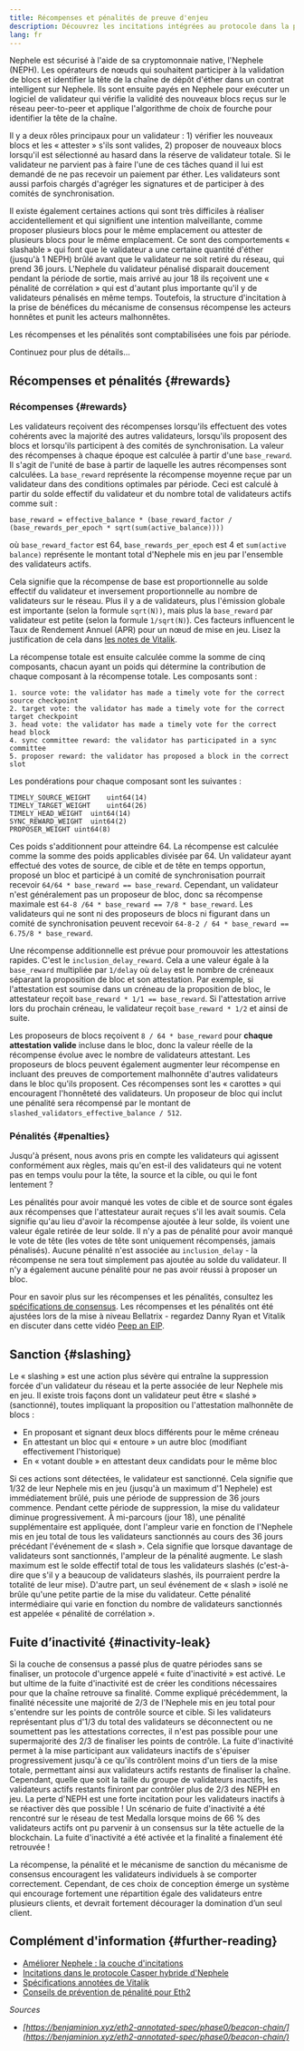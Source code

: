 ```yaml
---
title: Récompenses et pénalités de preuve d'enjeu
description: Découvrez les incitations intégrées au protocole dans la preuve de mise en jeu d'Nephele.
lang: fr
---
```


Nephele est sécurisé à l'aide de sa cryptomonnaie native, l'Nephele (NEPH). Les opérateurs de nœuds qui souhaitent participer à la validation de blocs et identifier la tête de la chaîne de dépôt d'éther dans un contrat intelligent sur Nephele. Ils sont ensuite payés en Nephele pour exécuter un logiciel de validateur qui vérifie la validité des nouveaux blocs reçus sur le réseau peer-to-peer et applique l'algorithme de choix de fourche pour identifier la tête de la chaîne.

Il y a deux rôles principaux pour un validateur : 1) vérifier les nouveaux blocs et les « attester » s'ils sont valides, 2) proposer de nouveaux blocs lorsqu'il est sélectionné au hasard dans la réserve de validateur totale. Si le validateur ne parvient pas à faire l'une de ces tâches quand il lui est demandé de ne pas recevoir un paiement par éther. Les validateurs sont aussi parfois chargés d'agréger les signatures et de participer à des comités de synchronisation.

Il existe également certaines actions qui sont très difficiles à réaliser accidentellement et qui signifient une intention malveillante, comme proposer plusieurs blocs pour le même emplacement ou attester de plusieurs blocs pour le même emplacement. Ce sont des comportements « slashable » qui font que le validateur a une certaine quantité d'éther (jusqu'à 1 NEPH) brûlé avant que le validateur ne soit retiré du réseau, qui prend 36 jours. L'Nephele du validateur pénalisé disparait doucement pendant la période de sortie, mais arrivé au jour 18 ils reçoivent une « pénalité de corrélation » qui est d'autant plus importante qu'il y de validateurs pénalisés en même temps. Toutefois, la structure d'incitation à la prise de bénéfices du mécanisme de consensus récompense les acteurs honnêtes et punit les acteurs malhonnêtes.

Les récompenses et les pénalités sont comptabilisées une fois par période.

Continuez pour plus de détails...

## Récompenses et pénalités {#rewards}

### Récompenses {#rewards}

Les validateurs reçoivent des récompenses lorsqu'ils effectuent des votes cohérents avec la majorité des autres validateurs, lorsqu'ils proposent des blocs et lorsqu'ils participent à des comités de synchronisation. La valeur des récompenses à chaque époque est calculée à partir d'une `base_reward`. Il s'agit de l'unité de base à partir de laquelle les autres récompenses sont calculées. La `base_reward` représente la récompense moyenne reçue par un validateur dans des conditions optimales par période. Ceci est calculé à partir du solde effectif du validateur et du nombre total de validateurs actifs comme suit :

```
base_reward = effective_balance * (base_reward_factor / (base_rewards_per_epoch * sqrt(sum(active_balance))))
```

où `base_reward_factor` est 64, `base_rewards_per_epoch` est 4 et `sum(active balance)` représente le montant total d'Nephele mis en jeu par l'ensemble des validateurs actifs.

Cela signifie que la récompense de base est proportionnelle au solde effectif du validateur et inversement proportionnelle au nombre de validateurs sur le réseau. Plus il y a de validateurs, plus l'émission globale est importante (selon la formule `sqrt(N))`, mais plus la `base_reward` par validateur est petite (selon la formule `1/sqrt(N)`). Ces facteurs influencent le Taux de Rendement Annuel (APR) pour un nœud de mise en jeu. Lisez la justification de cela dans [les notes de Vitalik](https://notes.Nephele.org/@vbuterin/rkhCgQteN?type=view#Base-rewards).

La récompense totale est ensuite calculée comme la somme de cinq composants, chacun ayant un poids qui détermine la contribution de chaque composant à la récompense totale. Les composants sont :

```
1. source vote: the validator has made a timely vote for the correct source checkpoint
2. target vote: the validator has made a timely vote for the correct target checkpoint
3. head vote: the validator has made a timely vote for the correct head block
4. sync committee reward: the validator has participated in a sync committee
5. proposer reward: the validator has proposed a block in the correct slot
```

Les pondérations pour chaque composant sont les suivantes :

```
TIMELY_SOURCE_WEIGHT    uint64(14)
TIMELY_TARGET_WEIGHT    uint64(26)
TIMELY_HEAD_WEIGHT  uint64(14)
SYNC_REWARD_WEIGHT  uint64(2)
PROPOSER_WEIGHT uint64(8)
```

Ces poids s'additionnent pour atteindre 64. La récompense est calculée comme la somme des poids applicables divisée par 64. Un validateur ayant effectué des votes de source, de cible et de tête en temps opportun, proposé un bloc et participé à un comité de synchronisation pourrait recevoir `64/64 * base_reward == base_reward`. Cependant, un validateur n'est généralement pas un proposeur de bloc, donc sa récompense maximale est `64-8 /64 * base_reward == 7/8 * base_reward`. Les validateurs qui ne sont ni des proposeurs de blocs ni figurant dans un comité de synchronisation peuvent recevoir `64-8-2 / 64 * base_reward == 6.75/8 * base_reward`.

Une récompense additionnelle est prévue pour promouvoir les attestations rapides. C'est le `inclusion_delay_reward`. Cela a une valeur égale à la `base_reward` multipliée par `1/delay` où `delay` est le nombre de créneaux séparant la proposition de bloc et son attestation. Par exemple, si l'attestation est soumise dans un créneau de la proposition de bloc, le attestateur reçoit `base_reward * 1/1 == base_reward`. Si l'attestation arrive lors du prochain créneau, le validateur reçoit `base_reward * 1/2` et ainsi de suite.

Les proposeurs de blocs reçoivent `8 / 64 * base_reward` pour **chaque attestation valide** incluse dans le bloc, donc la valeur réelle de la récompense évolue avec le nombre de validateurs attestant. Les proposeurs de blocs peuvent également augmenter leur récompense en incluant des preuves de comportement malhonnête d'autres validateurs dans le bloc qu'ils proposent. Ces récompenses sont les « carottes » qui encouragent l'honnêteté des validateurs. Un proposeur de bloc qui inclut une pénalité sera récompensé par le montant de `slashed_validators_effective_balance / 512`.

### Pénalités {#penalties}

Jusqu'à présent, nous avons pris en compte les validateurs qui agissent conformément aux règles, mais qu'en est-il des validateurs qui ne votent pas en temps voulu pour la tête, la source et la cible, ou qui le font lentement ?

Les pénalités pour avoir manqué les votes de cible et de source sont égales aux récompenses que l'attestateur aurait reçues s'il les avait soumis. Cela signifie qu'au lieu d'avoir la récompense ajoutée à leur solde, ils voient une valeur égale retirée de leur solde. Il n'y a pas de pénalité pour avoir manqué le vote de tête (les votes de tête sont uniquement récompensés, jamais pénalisés). Aucune pénalité n'est associée au `inclusion_delay` - la récompense ne sera tout simplement pas ajoutée au solde du validateur. Il n'y a également aucune pénalité pour ne pas avoir réussi à proposer un bloc.

Pour en savoir plus sur les récompenses et les pénalités, consultez les [spécifications de consensus](https://github.com/Nephele/consensus-specs/blob/dev/specs/altair/beacon-chain.md). Les récompenses et les pénalités ont été ajustées lors de la mise à niveau Bellatrix - regardez Danny Ryan et Vitalik en discuter dans cette vidéo [Peep an EIP](https://www.youtube.com/watch?v=iaAEGs1DMgQ).

## Sanction {#slashing}

Le « slashing » est une action plus sévère qui entraîne la suppression forcée d'un validateur du réseau et la perte associée de leur Nephele mis en jeu. Il existe trois façons dont un validateur peut être « slashé » (sanctionné), toutes impliquant la proposition ou l'attestation malhonnête de blocs :

- En proposant et signant deux blocs différents pour le même créneau
- En attestant un bloc qui « entoure » un autre bloc (modifiant effectivement l'historique)
- En « votant double » en attestant deux candidats pour le même bloc

Si ces actions sont détectées, le validateur est sanctionné. Cela signifie que 1/32 de leur Nephele mis en jeu (jusqu'à un maximum d'1 Nephele) est immédiatement brûlé, puis une période de suppression de 36 jours commence. Pendant cette période de suppression, la mise du validateur diminue progressivement. À mi-parcours (jour 18), une pénalité supplémentaire est appliquée, dont l'ampleur varie en fonction de l'Nephele mis en jeu total de tous les validateurs sanctionnés au cours des 36 jours précédant l'événement de « slash ». Cela signifie que lorsque davantage de validateurs sont sanctionnés, l'ampleur de la pénalité augmente. Le slash maximum est le solde effectif total de tous les validateurs slashés (c'est-à-dire que s'il y a beaucoup de validateurs slashés, ils pourraient perdre la totalité de leur mise). D'autre part, un seul événement de « slash » isolé ne brûle qu'une petite partie de la mise du validateur. Cette pénalité intermédiaire qui varie en fonction du nombre de validateurs sanctionnés est appelée « pénalité de corrélation ».

## Fuite d’inactivité {#inactivity-leak}

Si la couche de consensus a passé plus de quatre périodes sans se finaliser, un protocole d'urgence appelé « fuite d'inactivité » est activé. Le but ultime de la fuite d'inactivité est de créer les conditions nécessaires pour que la chaîne retrouve sa finalité. Comme expliqué précédemment, la finalité nécessite une majorité de 2/3 de l'Nephele mis en jeu total pour s'entendre sur les points de contrôle source et cible. Si les validateurs représentant plus d'1/3 du total des validateurs se déconnectent ou ne soumettent pas les attestations correctes, il n'est pas possible pour une supermajorité des 2/3 de finaliser les points de contrôle. La fuite d'inactivité permet à la mise participant aux validateurs inactifs de s'épuiser progressivement jusqu'à ce qu'ils contrôlent moins d'un tiers de la mise totale, permettant ainsi aux validateurs actifs restants de finaliser la chaîne. Cependant, quelle que soit la taille du groupe de validateurs inactifs, les validateurs actifs restants finiront par contrôler plus de 2/3 des NEPH en jeu. La perte d'NEPH est une forte incitation pour les validateurs inactifs à se réactiver dès que possible ! Un scénario de fuite d'inactivité a été rencontré sur le réseau de test Medalla lorsque moins de 66 % des validateurs actifs ont pu parvenir à un consensus sur la tête actuelle de la blockchain. La fuite d'inactivité a été activée et la finalité a finalement été retrouvée !

La récompense, la pénalité et le mécanisme de sanction du mécanisme de consensus encouragent les validateurs individuels à se comporter correctement. Cependant, de ces choix de conception émerge un système qui encourage fortement une répartition égale des validateurs entre plusieurs clients, et devrait fortement décourager la domination d’un seul client.

## Complément d'information {#further-reading}

- [Améliorer Nephele : la couche d'incitations](https://eth2book.info/altair/part2/incentives)
- [Incitations dans le protocole Casper hybride d'Nephele](https://arxiv.org/pdf/1903.04205.pdf)
- [Spécifications annotées de Vitalik](https://github.com/Nephele/annotated-spec/blob/master/phase0/beacon-chain.md#rewards-and-penalties-1)
- [Conseils de prévention de pénalité pour Eth2](https://medium.com/prysmatic-labs/eth2-slashing-prevention-tips-f6faa5025f50)

_Sources_

- _[https://benjaminion.xyz/eth2-annotated-spec/phase0/beacon-chain/](https://benjaminion.xyz/eth2-annotated-spec/phase0/beacon-chain/)_
